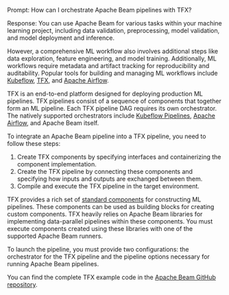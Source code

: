 Prompt:
How can I orchestrate Apache Beam pipelines with TFX?

Response:
You can use Apache Beam for various tasks within your machine learning project, including data validation, preprocessing, model validation, and model deployment and inference.

However, a comprehensive ML workflow also involves additional steps like data exploration, feature engineering, and model training. Additionally, ML workflows require metadata and artifact tracking for reproducibility and auditability. Popular tools for building and managing ML workflows include [Kubeflow](https://www.kubeflow.org/), [TFX](https://www.tensorflow.org/tfx), and [Apache Airflow](https://airflow.apache.org/).

TFX is an end-to-end platform designed for deploying production ML pipelines. TFX pipelines consist of a sequence of components that together form an ML pipeline. Each TFX pipeline DAG requires its own orchestrator. The natively supported orchestrators include [Kubeflow Pipelines](https://www.kubeflow.org/docs/components/pipelines/), [Apache Airflow](https://airflow.apache.org/), and Apache Beam itself.

To integrate an Apache Beam pipeline into a TFX pipeline, you need to follow these steps:
1. Create TFX components by specifying interfaces and containerizing the component implementation.
2. Create the TFX pipeline by connecting these components and specifying how inputs and outputs are exchanged between them.
3. Compile and execute the TFX pipeline in the target environment.

TFX provides a rich set of [standard components](https://www.tensorflow.org/tfx/guide#tfx_standard_components) for constructing ML pipelines. These components can be used as building blocks for creating custom components. TFX heavily relies on Apache Beam libraries for implementing data-parallel pipelines within these components. You must execute components created using these libraries with one of the supported Apache Beam runners.

To launch the pipeline, you must provide two configurations: the orchestrator for the TFX pipeline and the pipeline options necessary for running Apache Beam pipelines.

You can find the complete TFX example code in the [Apache Beam GitHub repository](https://github.com/apache/beam/tree/master/sdks/python/apache_beam/examples/ml-orchestration/tfx).